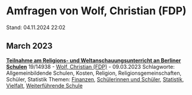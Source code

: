 # Amfragen von Wolf, Christian (FDP)

Stand: 04.11.2024 22:02

## March 2023
**[Teilnahme am Religions- und Weltanschauungsunterricht an Berliner Schulen](https://pardok.parlament-berlin.de/starweb/adis/citat/VT/19/SchrAnfr/S19-14938.pdf)**
19/14938 - [Wolf, Christian (FDP)](autor_wolf_christian_fdp.md) - 09.03.2023
Schlagworte: Allgemeinbildende Schulen, Kosten, Religion, Religionsgemeinschaften, Schüler, Statistik
Themen: [Finanzen](thema_finanzen.md), [Schülerinnen und Schüler](thema_schuelerinnen_und_schueler.md), [Statistik](thema_statistik.md), [Vielfalt](thema_vielfalt.md), [Weiterführende Schule](thema_weiterfuehrende_schule.md)

